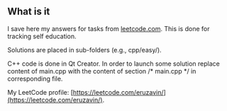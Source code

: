 ## What is it

I save here my answers for tasks from [leetcode.com](https://leetcode.com/). This is done for tracking self education.

Solutions are placed in sub-folders (e.g., cpp/easy/).

C++ code is done in Qt Creator. In order to launch some solution replace content of main.cpp with the content of section /* main.cpp */ in corresponding file.

My LeetCode profile: [https://leetcode.com/eruzavin/](https://leetcode.com/eruzavin/).
